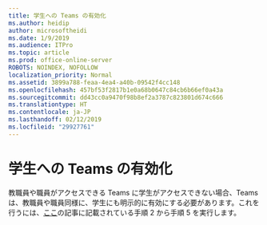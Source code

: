 ```yaml
---
title: 学生への Teams の有効化
ms.author: heidip
author: microsoftheidi
ms.date: 1/9/2019
ms.audience: ITPro
ms.topic: article
ms.prod: office-online-server
ROBOTS: NOINDEX, NOFOLLOW
localization_priority: Normal
ms.assetid: 3899a788-feaa-4ea4-a40b-09542f4cc148
ms.openlocfilehash: 457bf53f2817b1e0a68b0647c84cb6b66ef0a43a
ms.sourcegitcommit: dd43cc0a9470f98b8ef2a3787c823801d674c666
ms.translationtype: HT
ms.contentlocale: ja-JP
ms.lasthandoff: 02/12/2019
ms.locfileid: "29927761"
---
```

# <a name="have-you-enabled-teams-for-your-students"></a>学生への Teams の有効化


教職員や職員がアクセスできる Teams に学生がアクセスできない場合、Teams は、教職員や職員同様に、学生にも明示的に有効にする必要があります。これを行うには、[ここ](https://docs.microsoft.com/education/get-started/enable-microsoft-teams)の記事に記載されている手順 2 から手順 5 を実行します。
  

